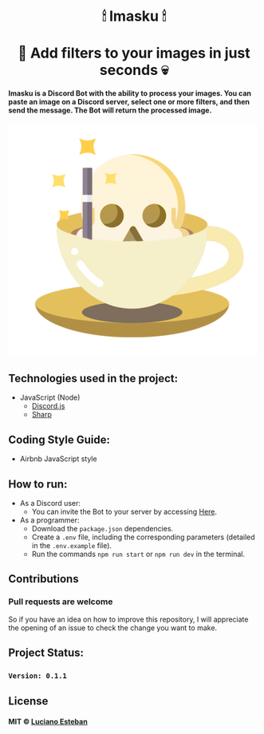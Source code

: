 <h1 align="center">
  🕯 Imasku 🕯
</h1>

<h1 align="center">🎩 Add filters to your images in just seconds 💀</h1>

<h4>
  Imasku is a Discord Bot with the ability to process your images.
  You can paste an image on a Discord server, select one or more filters, and then send the message.
  The Bot will return the processed image.
</h4>

<img src="public/src/imasku-logo.png" alt="RanBot-Carter sample img" width="500"/>

## Technologies used in the project:
- JavaScript (Node)
    - [Discord.js](https://discord.js.org/#/)
    - [Sharp](https://sharp.pixelplumbing.com/)

## Coding Style Guide:
- Airbnb JavaScript style

## How to run:
- As a Discord user:
    - You can invite the Bot to your server by accessing [Here](https://discord.com/api/oauth2/authorize?client_id=949779718478106665&permissions=413390982208&scope=bot).
- As a programmer:
    - Download the `package.json` dependencies.
    - Create a `.env` file, including the corresponding parameters (detailed in the `.env.example` file).
    - Run the commands `npm run start` or `npm run dev` in the terminal.

## Contributions
<h3>Pull requests are welcome</h3>

So if you have an idea on how to improve this repository, I will appreciate
the opening of an issue to check the change you want to make.

<!-- ## Credits -->


## Project Status:

### `Version: 0.1.1`

## License
#### MIT © [Luciano Esteban](https://github.com/LucioFex)

